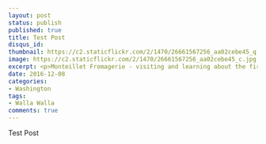 ```yaml
---
layout: post
status: publish
published: true
title: Test Post
disqus_id: 
thumbnail: https://c2.staticflickr.com/2/1470/26661567256_aa02cebe45_q.jpg
image: https://c2.staticflickr.com/2/1470/26661567256_aa02cebe45_c.jpg
excerpt: <p>Monteillet Fromagerie - visiting and learning about the first artisan farmstead cheesemaker in Walla Walla Valley.</p>
date: 2016-12-08
categories:
- Washington
tags:
- Walla Walla
comments: true
---
```

Test Post